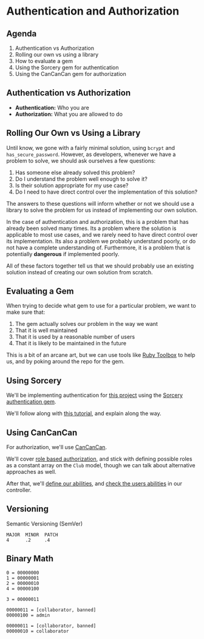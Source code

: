 # Authentication and Authorization

## Agenda

  1. Authentication vs Authorization
  1. Rolling our own vs using a library
  1. How to evaluate a gem
  1. Using the Sorcery gem for authentication
  1. Using the CanCanCan gem for authorization

## Authentication vs Authorization
+ **Authentication:** Who you are
+ **Authorization:** What you are allowed to do

## Rolling Our Own vs Using a Library
Until know, we gone with a fairly minimal solution, using `bcrypt` and `has_secure_password`. However, as developers, whenever we have a problem to solve, we should ask ourselves a few questions:
1. Has someone else already solved this problem?
1. Do I understand the problem well enough to solve it?
1. Is their solution appropriate for my use case?
1. Do I need to have direct control over the implementation of this solution?

The answers to these questions will inform whether or not we should use a library to solve the problem for us instead of implementing our own solution.

In the case of authentication and authorization, this is a problem that has already been solved many times. Its a problem where the solution is applicable to most use cases, and we rarely need to have direct control over its implementation. Its also a problem we probably understand poorly, or do not have a complete understanding of. Furthermore, it is a problem that is potentially **dangerous** if implemented poorly.

All of these factors together tell us that we should probably use an existing solution instead of creating our own solution from scratch.

## Evaluating a Gem
When trying to decide what gem to use for a particular problem, we want to make sure that:
1. The gem actually solves our problem in the way we want
1. That it is well maintained
1. That it is used by a reasonable number of users
1. That it is likely to be maintained in the future

This is a bit of an arcane art, but we can use tools like [Ruby Toolbox](https://www.ruby-toolbox.com/) to help us, and by poking around the repo for the gem.

## Using Sorcery
We'll be implementing authentication for [this project](https://github.com/bitmakerlabs/clubz) using the [Sorcery authentication gem](https://github.com/Sorcery/sorcery).

We'll follow along with [this tutorial](https://github.com/Sorcery/sorcery/wiki/Simple-Password-Authentication), and explain along the way.

## Using CanCanCan
For authorization, we'll use [CanCanCan](https://github.com/CanCanCommunity/cancancan).

We'll cover [role based authorization](https://github.com/CanCanCommunity/cancancan/wiki/Role-Based-Authorization), and stick with defining possible roles as a constant array on the `Club` model, though we can talk about alternative approaches as well.

After that, we'll [define our abilities](https://github.com/CanCanCommunity/cancancan/wiki/Defining-Abilities), and [check the users abilities](https://github.com/CanCanCommunity/cancancan/wiki/Checking-Abilities) in our controller.

## Versioning
Semantic Versioning (SemVer)
```
MAJOR  MINOR  PATCH
4      .2     .4
```

## Binary Math
```
0 = 00000000
1 = 00000001
2 = 00000010
4 = 00000100

3 = 00000011

00000011 = [collaborator, banned]
00000100 = admin

00000011 = [collaborator, banned]
00000010 = collaborator
```
